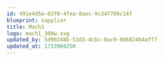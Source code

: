```yaml
---
id: 491e4d5e-03f0-4fea-8aec-9c34f709c14f
blueprint: supplier
title: Mach1
logo: mach1_300w.svg
updated_by: 5d90248b-53d3-4cbc-8ac9-066824b4aff7
updated_at: 1733904250
---
```

